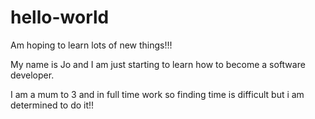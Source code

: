 # hello-world

Am hoping to learn lots of new things!!!

My name is Jo and I am just starting to learn how to become a software developer. 

I am a mum to 3 and in full time work so finding time is difficult but i am determined to do it!!
